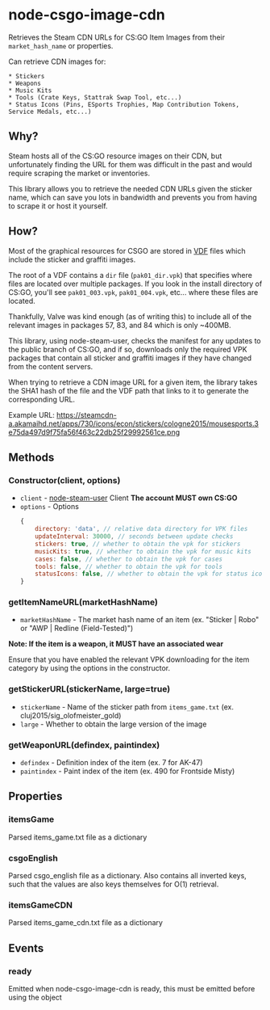 # node-csgo-image-cdn

Retrieves the Steam CDN URLs for CS:GO Item Images from their `market_hash_name` or properties.

Can retrieve CDN images for:

    * Stickers
    * Weapons
    * Music Kits
    * Tools (Crate Keys, Stattrak Swap Tool, etc...)
    * Status Icons (Pins, ESports Trophies, Map Contribution Tokens, Service Medals, etc...)
    

## Why?

Steam hosts all of the CS:GO resource images on their CDN, but unfortunately finding the URL for them was
difficult in the past and would require scraping the market or inventories.

This library allows you to retrieve the needed CDN URLs given the sticker name, which can save you lots in bandwidth
and prevents you from having to scrape it or host it yourself.


## How?

Most of the graphical resources for CSGO are stored in [VDF](https://developer.valvesoftware.com/wiki/VPK_File_Format)
files which include the sticker and graffiti images.

The root of a VDF contains a `dir` file (`pak01_dir.vpk`) that specifies where files are located over multiple packages. If you look in
the install directory of CS:GO, you'll see `pak01_003.vpk`, `pak01_004.vpk`, etc... where these files are located.

Thankfully, Valve was kind enough (as of writing this) to include all of the relevant images in packages 57, 83, and 84 
which is only ~400MB.

This library, using node-steam-user, checks the manifest for any updates to the public branch of CS:GO, and if so,
downloads only the required VPK packages that contain all sticker and graffiti images if they have changed from the
content servers.

When trying to retrieve a CDN image URL for a given item, the library takes the SHA1 hash of the file and the VDF
path that links to it to generate the corresponding URL.

Example URL: https://steamcdn-a.akamaihd.net/apps/730/icons/econ/stickers/cologne2015/mousesports.3e75da497d9f75fa56f463c22db25f29992561ce.png

## Methods

### Constructor(client, options)

* `client` - [node-steam-user](https://github.com/DoctorMcKay/node-steam-user) Client **The account MUST own CS:GO**
* `options` - Options
    ```javascript
    {
        directory: 'data', // relative data directory for VPK files
        updateInterval: 30000, // seconds between update checks
        stickers: true, // whether to obtain the vpk for stickers
        musicKits: true, // whether to obtain the vpk for music kits
        cases: false, // whether to obtain the vpk for cases
        tools: false, // whether to obtain the vpk for tools
        statusIcons: false, // whether to obtain the vpk for status icons
    }
    ```
    
### getItemNameURL(marketHashName)

* `marketHashName` - The market hash name of an item (ex. "Sticker | Robo" or "AWP | Redline (Field-Tested)")

**Note: If the item is a weapon, it MUST have an associated wear**

Ensure that you have enabled the relevant VPK downloading for the item category by using the options in the constructor.


### getStickerURL(stickerName, large=true)

* `stickerName` - Name of the sticker path from `items_game.txt` (ex. cluj2015/sig_olofmeister_gold)
* `large` - Whether to obtain the large version of the image


### getWeaponURL(defindex, paintindex)

* `defindex` - Definition index of the item (ex. 7 for AK-47)
* `paintindex` - Paint index of the item (ex. 490 for Frontside Misty)

## Properties

### itemsGame

Parsed items_game.txt file as a dictionary

### csgoEnglish

Parsed csgo_english file as a dictionary. Also contains all inverted keys, such that the values are also keys themselves
for O(1) retrieval.

### itemsGameCDN

Parsed items_game_cdn.txt file as a dictionary

## Events

### ready

Emitted when node-csgo-image-cdn is ready, this must be emitted before using the object
